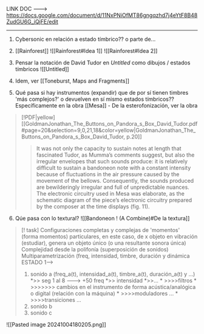 
LINK DOC ---> https://docs.google.com/document/d/11NxPNiOfMT86gngqzhd7j4eYtF8B48ZudGU6G_iQjFE/edit

---------
1) Cybersonic en relación a estado tímbrico?? o parte de...

2) [[Rainforest]]
![[Rainforest#Idea 1]]
![[Rainforest#Idea 2]]


3) Pensar la notación de David Tudor en *Untitled* como dibujos / estados tímbricos ![[Untitled]] 
4) Idem, ver [[Toneburst, Maps and Fragments]]
5) Qué pasa si hay instrumentos (expandir) que de por sí tienen timbres 'más complejos?' o devuelven en sí mismo estados tímbricos?? Específicamente en la obra [[Mesa]] - De la esterofonización, ver la obra
> [!PDF|yellow] [[GoldmanJonathan_The_Buttons_on_Pandora_s_Box_David_Tudor.pdf#page=20&selection=9,0,21,18&color=yellow|GoldmanJonathan_The_Buttons_on_Pandora_s_Box_David_Tudor, p.20]]
> > It was not only the capacity to sustain notes at length that fascinated Tudor, as Mumma’s comments suggest, but also the irregular envelopes that such sounds produce: it is relatively difficult to sustain a bandoneon note with a constant intensity because of fluctuations in the air pressure caused by the movement of the bellows. Consequently, the sounds produced are bewilderingly irregular and full of unpredictable nuances. The electronic circuitry used in Mesa was elaborate, as the schematic diagram of the piece’s electronic circuitry prepared by the composer at the time displays (fig. 11).

6) Qúe pasa con lo textural? ![[Bandoneon ! (A Combine)#De la textura]]

> [! task] Configuraciones completas y complejas de 'momentos' (forma momentos) particulares, en este caso, de x objeto en vibración (estudiar), genera un objeto único (o una resultante sonora única)
> 		Complejidad desde la polifonía (superposición de sonidos)
> 		Multiparametrización (freq, intensidad, timbre, duración y dinámica
> ESTADO 1--> 
> 1) sonido a (freq_a(t), intensidad_a(t), timbre_a(t), duración_a(t) y ...)
> 		*>> seg 1 al 8 ---> +50 freq
> 		*>> intensidad
> 		 *>>...
> 			* >>>>filtros
> 				* >>>>>>> cambios en el instrumento de forma acústica/analógica o digital (relación con la máquina)
> 			* >>>>moduladores ...
> 			* >>>>transiciones ...
> 2) sonido b
> 3) sonido c


![[Pasted image 20241004180205.png]]